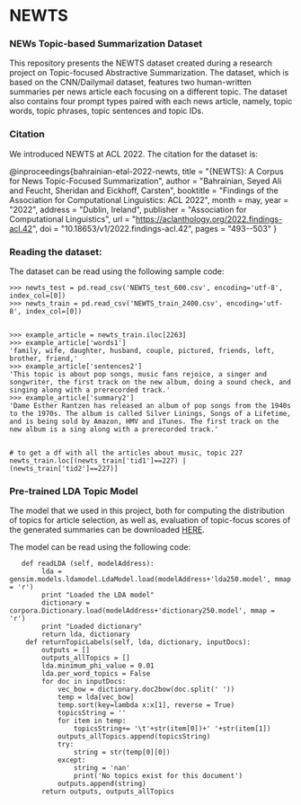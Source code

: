 # NEWTS
### NEWs Topic-based Summarization Dataset

This repository presents the NEWTS dataset created during a research project on Topic-focused Abstractive Summarization. The dataset, which is based on the CNN/Dailymail dataset, features two human-written summaries per news article each focusing on a different topic. The dataset also contains four prompt types paired with each news article, namely, topic words, topic phrases, topic sentences and topic IDs. 

### Citation
We introduced NEWTS at ACL 2022. The citation for the dataset is:

@inproceedings{bahrainian-etal-2022-newts,
    title = "{NEWTS}: A Corpus for News Topic-Focused Summarization",
    author = "Bahrainian, Seyed Ali  and
      Feucht, Sheridan  and
      Eickhoff, Carsten",
    booktitle = "Findings of the Association for Computational Linguistics: ACL 2022",
    month = may,
    year = "2022",
    address = "Dublin, Ireland",
    publisher = "Association for Computational Linguistics",
    url = "https://aclanthology.org/2022.findings-acl.42",
    doi = "10.18653/v1/2022.findings-acl.42",
    pages = "493--503"
}

### Reading the dataset:
The dataset can be read using the following sample code:

```
>>> newts_test = pd.read_csv('NEWTS_test_600.csv', encoding='utf-8', index_col=[0])
>>> newts_train = pd.read_csv('NEWTS_train_2400.csv', encoding='utf-8', index_col=[0])


>>> example_article = newts_train.iloc[2263]
>>> example_article['words1']
'family, wife, daughter, husband, couple, pictured, friends, left, brother, friend,'
>>> example_article['sentences2']
'This topic is about pop songs, music fans rejoice, a singer and songwriter, the first track on the new album, doing a sound check, and singing along with a prerecorded track.'
>>> example_article['summary2']
'Dame Esther Rantzen has released an album of pop songs from the 1940s to the 1970s. The album is called Silver Linings, Songs of a Lifetime, and is being sold by Amazon, HMV and iTunes. The first track on the new album is a sing along with a prerecorded track.'


# to get a df with all the articles about music, topic 227
newts_train.loc[(newts_train['tid1']==227) | (newts_train['tid2']==227)]
```

### Pre-trained LDA Topic Model
The model that we used in this project, both for computing the distribution of topics for article selection, as well as, evaluation of topic-focus scores  of the generated summaries can be downloaded [HERE](https://drive.google.com/file/d/1KJm_3bCpFSA2A7hbqPPyrkEBTCJWs6X-/view?usp=sharing). 

The model can be read using the following code:

```
   def readLDA (self, modelAddress):
        lda = gensim.models.ldamodel.LdaModel.load(modelAddress+'lda250.model', mmap = 'r')
        print "Loaded the LDA model"
        dictionary = corpora.Dictionary.load(modelAddress+'dictionary250.model', mmap = 'r')
        print "Loaded dictionary"
        return lda, dictionary
    def returnTopicLabels(self, lda, dictionary, inputDocs):
        outputs = []
        outputs_allTopics = []
        lda.minimum_phi_value = 0.01
        lda.per_word_topics = False
        for doc in inputDocs:
            vec_bow = dictionary.doc2bow(doc.split(' '))
            temp = lda[vec_bow]
            temp.sort(key=lambda x:x[1], reverse = True)
            topicsString = ''
            for item in temp:
                topicsString+= '\t'+str(item[0])+' '+str(item[1])
            outputs_allTopics.append(topicsString)
            try:
                string = str(temp[0][0])
            except:
                string = 'nan'
                print('No topics exist for this document')
            outputs.append(string)
        return outputs, outputs_allTopics
```
